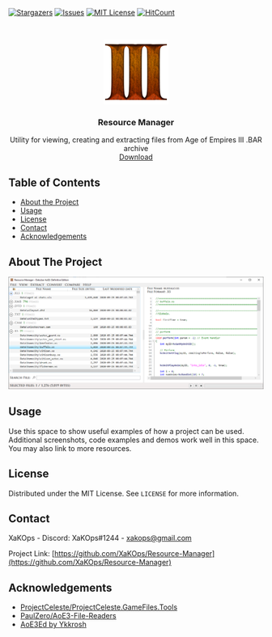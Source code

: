 [![Stargazers][stars-shield]][stars-url]
[![Issues][issues-shield]][issues-url]
[![MIT License][license-shield]][license-url]
[![HitCount](http://hits.dwyl.com/XaKOps/Resource-Manager.svg)](http://hits.dwyl.com/XaKOps/Resource-Manager)



<!-- PROJECT LOGO -->
<br />
<p align="center">
  <a href="https://github.com/XaKOps/Resource-Manager">
    <img src="Images/Icon.png" alt="Logo" width="128" height="128">
  </a>

  <h3 align="center">Resource Manager</h3>

  <p align="center">
    Utility for viewing, creating and extracting files from Age of Empires III .BAR archive
    <br />
     <a href="https://github.com/XaKOps/Resource-Manager">Download</a>
  </p>
</p>



<!-- TABLE OF CONTENTS -->
## Table of Contents

* [About the Project](#about-the-project)
* [Usage](#usage)
* [License](#license)
* [Contact](#contact)
* [Acknowledgements](#acknowledgements)



<!-- ABOUT THE PROJECT -->
## About The Project

[![Product Name Screen Shot][product-screenshot]]()





<!-- USAGE EXAMPLES -->
## Usage

Use this space to show useful examples of how a project can be used. Additional screenshots, code examples and demos work well in this space. You may also link to more resources.





<!-- LICENSE -->
## License

Distributed under the MIT License. See `LICENSE` for more information.



<!-- CONTACT -->
## Contact

XaKOps - Discord: XaKOps#1244 - xakops@gmail.com

Project Link: [https://github.com/XaKOps/Resource-Manager](https://github.com/XaKOps/Resource-Manager)



<!-- ACKNOWLEDGEMENTS -->
## Acknowledgements
* [ProjectCeleste/ProjectCeleste.GameFiles.Tools](https://github.com/ProjectCeleste/ProjectCeleste.GameFiles.Tools)
* [PaulZero/AoE3-File-Readers](https://github.com/PaulZero/AoE3-File-Readers)
* [AoE3Ed by Ykkrosh](http://games.build-a.com/aoe3/files/)





<!-- MARKDOWN LINKS & IMAGES -->
<!-- https://www.markdownguide.org/basic-syntax/#reference-style-links -->

[stars-shield]: https://img.shields.io/github/stars/XaKOps/Resource-Manager.svg?style=flat-square
[stars-url]: https://github.com/XaKOps/Resource-Manager/stargazers
[issues-shield]: https://img.shields.io/github/issues/XaKOps/Resource-Manager.svg?style=flat-square
[issues-url]: https://github.com/XaKOps/Resource-Manager/issues
[license-shield]: https://img.shields.io/github/license/XaKOps/Resource-Manager.svg?style=flat-square
[license-url]: https://github.com/XaKOps/Resource-Manager/blob/master/LICENSE.md
[product-screenshot]: Images/1.png

